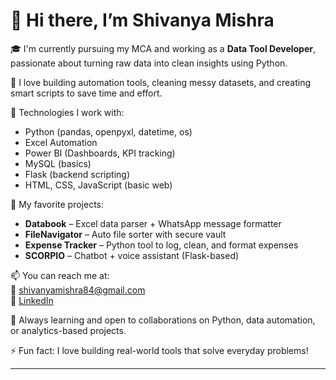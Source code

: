 # 👋 Hi there, I’m Shivanya Mishra

🎓 I'm currently pursuing my MCA and working as a **Data Tool Developer**, passionate about turning raw data into clean insights using Python.

🧠 I love building automation tools, cleaning messy datasets, and creating smart scripts to save time and effort.

🔧 Technologies I work with:
- Python (pandas, openpyxl, datetime, os)
- Excel Automation
- Power BI (Dashboards, KPI tracking)
- MySQL (basics)
- Flask (backend scripting)
- HTML, CSS, JavaScript (basic web)

💼 My favorite projects:
- **Databook** – Excel data parser + WhatsApp message formatter  
- **FileNavigator** – Auto file sorter with secure vault  
- **Expense Tracker** – Python tool to log, clean, and format expenses  
- **SCORPIO** – Chatbot + voice assistant (Flask-based)

📫 You can reach me at:  
📧 [shivanyamishra84@gmail.com](mailto:shivanyamishra84@gmail.com)  
🔗 [LinkedIn](www.linkedin.com/in/shivanya-mishra-3452312a5) 

🌱 Always learning and open to collaborations on Python, data automation, or analytics-based projects.

⚡ Fun fact: I love building real-world tools that solve everyday problems!

---

<!---
ShivanyaMishra/ShivanyaMishra is a ✨ special ✨ repository because its `README.md` (this file) appears on your GitHub profile.
You can click the Preview link to take a look at your changes.
--->
